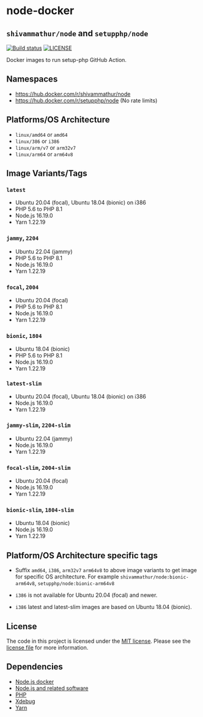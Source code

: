 # node-docker 
## `shivammathur/node` and `setupphp/node`

<a href="https://github.com/shivammathur/node-docker" title="Docker images to run setup-php GitHub Action"><img alt="Build status" src="https://github.com/shivammathur/node-docker/workflows/Build/badge.svg"></a>
<a href="https://github.com/shivammathur/node-docker/blob/main/LICENSE" title="license"><img alt="LICENSE" src="https://img.shields.io/badge/license-MIT-428f7e.svg"></a>

Docker images to run setup-php GitHub Action.

## Namespaces

- https://hub.docker.com/r/shivammathur/node
- https://hub.docker.com/r/setupphp/node (No rate limits)

## Platforms/OS Architecture

- `linux/amd64` or `amd64`
- `linux/386` or `i386`
- `linux/arm/v7` or `arm32v7`
- `linux/arm64` or `arm64v8`

## Image Variants/Tags

### `latest`

- Ubuntu 20.04 (focal), Ubuntu 18.04 (bionic) on i386
- PHP 5.6 to PHP 8.1
- Node.js 16.19.0
- Yarn 1.22.19

### `jammy`, `2204`

- Ubuntu 22.04 (jammy)
- PHP 5.6 to PHP 8.1
- Node.js 16.19.0
- Yarn 1.22.19

### `focal`, `2004`

- Ubuntu 20.04 (focal)
- PHP 5.6 to PHP 8.1
- Node.js 16.19.0
- Yarn 1.22.19

### `bionic`, `1804`

- Ubuntu 18.04 (bionic)
- PHP 5.6 to PHP 8.1
- Node.js 16.19.0
- Yarn 1.22.19

### `latest-slim`

- Ubuntu 20.04 (focal), Ubuntu 18.04 (bionic) on i386
- Node.js 16.19.0
- Yarn 1.22.19

### `jammy-slim`, `2204-slim`

- Ubuntu 22.04 (jammy)
- Node.js 16.19.0
- Yarn 1.22.19

### `focal-slim`, `2004-slim`

- Ubuntu 20.04 (focal)
- Node.js 16.19.0
- Yarn 1.22.19

### `bionic-slim`, `1804-slim`

- Ubuntu 18.04 (bionic)
- Node.js 16.19.0
- Yarn 1.22.19

## Platform/OS Architecture specific tags

- Suffix `amd64`, `i386`, `arm32v7` `arm64v8` to above image variants to get image for specific OS architecture.
For example `shivammathur/node:bionic-arm64v8`, `setupphp/node:bionic-arm64v8`

- `i386` is not available for Ubuntu 20.04 (focal) and newer.
- `i386` latest and latest-slim images are based on Ubuntu 18.04 (bionic).

## License

The code in this project is licensed under the [MIT license](http://choosealicense.com/licenses/mit/).
Please see the [license file](LICENSE) for more information.

## Dependencies
- [Node.js docker](https://github.com/nodejs/docker-node/blob/master/LICENSE)
- [Node.js and related software](https://github.com/nodejs/node/blob/master/LICENSE)
- [PHP](https://github.com/php/php-src/blob/master/LICENSE)
- [Xdebug](https://github.com/xdebug/xdebug/blob/master/LICENSE)
- [Yarn](https://github.com/yarnpkg/yarn/blob/master/LICENSE)

